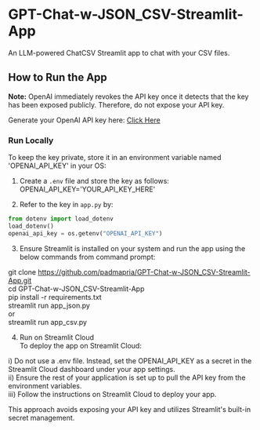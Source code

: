 # GPT-Chat-w-JSON_CSV-Streamlit-App
An LLM-powered ChatCSV Streamlit app to chat with your CSV files.

## How to Run the App
**Note:** OpenAI immediately revokes the API key once it detects that the key has been exposed publicly. Therefore, do not expose your API key.

Generate your OpenAI API key here: [Click Here](https://platform.openai.com/account/api-keys)

### Run Locally
To keep the key private, store it in an environment variable named 'OPENAI_API_KEY' in your OS:   

1. Create a `.env` file and store the key as follows:     
OPENAI_API_KEY='YOUR_API_KEY_HERE'

2. Refer to the key in `app.py` by:
```python
from dotenv import load_dotenv
load_dotenv()
openai_api_key = os.getenv("OPENAI_API_KEY")
```

3. Ensure Streamlit is installed on your system and run the app using the below commands from command prompt:

git clone https://github.com/padmapria/GPT-Chat-w-JSON_CSV-Streamlit-App.git    
cd GPT-Chat-w-JSON_CSV-Streamlit-App    
pip install -r requirements.txt    
streamlit run app_json.py     
or     
streamlit run app_csv.py  

4. Run on Streamlit Cloud   
To deploy the app on Streamlit Cloud:     

i) Do not use a .env file. Instead, set the OPENAI_API_KEY as a secret in the Streamlit Cloud dashboard under your app settings.   
ii) Ensure the rest of your application is set up to pull the API key from the environment variables.    
iii) Follow the instructions on Streamlit Cloud to deploy your app.    

This approach avoids exposing your API key and utilizes Streamlit's built-in secret management.   


